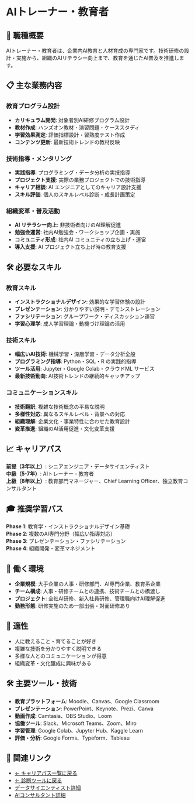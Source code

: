 # AIトレーナー・教育者

## 🎯 職種概要
AIトレーナー・教育者は、企業内AI教育と人材育成の専門家です。技術研修の設計・実施から、組織のAIリテラシー向上まで、教育を通じたAI普及を推進します。

## 📋 主な業務内容

### 教育プログラム設計
- **カリキュラム開発**: 対象者別AI研修プログラム設計
- **教材作成**: ハンズオン教材・演習問題・ケーススタディ
- **学習効果測定**: 評価指標設計・習熟度テスト作成
- **コンテンツ更新**: 最新技術トレンドの教材反映

### 技術指導・メンタリング
- **実践指導**: プログラミング・データ分析の実技指導
- **プロジェクト支援**: 実際の業務プロジェクトでの技術指導
- **キャリア相談**: AI エンジニアとしてのキャリア設計支援
- **スキル評価**: 個人のスキルレベル診断・成長計画策定

### 組織変革・普及活動
- **AI リテラシー向上**: 非技術者向けのAI理解促進
- **勉強会運営**: 社内AI勉強会・ワークショップ企画・実施
- **コミュニティ形成**: 社内AI コミュニティの立ち上げ・運営
- **導入支援**: AI プロジェクト立ち上げ時の教育支援

## 🛠️ 必要なスキル

### 教育スキル
- **インストラクショナルデザイン**: 効果的な学習体験の設計
- **プレゼンテーション**: 分かりやすい説明・デモンストレーション
- **ファシリテーション**: グループワーク・ディスカッション運営
- **学習心理学**: 成人学習理論・動機づけ理論の活用

### 技術スキル
- **幅広いAI技術**: 機械学習・深層学習・データ分析全般
- **プログラミング指導**: Python・SQL・R の実践的指導
- **ツール活用**: Jupyter・Google Colab・クラウドML サービス
- **最新技術動向**: AI技術トレンドの継続的キャッチアップ

### コミュニケーションスキル
- **技術翻訳**: 複雑な技術概念の平易な説明
- **多様性対応**: 異なるスキルレベル・背景への対応
- **組織理解**: 企業文化・事業特性に合わせた教育設計
- **変革推進**: 組織のAI活用促進・文化変革支援

## 📈 キャリアパス
**前提（3年以上）**: シニアエンジニア・データサイエンティスト  
**中級（5-7年）**: AIトレーナー・教育者  
**上級（8年以上）**: 教育部門マネージャー、Chief Learning Officer、独立教育コンサルタント

## 🎓 推奨学習パス
**Phase 1**: 教育学・インストラクショナルデザイン基礎  
**Phase 2**: 複数のAI専門分野（幅広い指導対応）  
**Phase 3**: プレゼンテーション・ファシリテーション  
**Phase 4**: 組織開発・変革マネジメント

## 💼 働く環境
- **企業規模**: 大手企業の人事・研修部門、AI専門企業、教育系企業
- **チーム構成**: 人事・研修チームとの連携、技術チームとの橋渡し
- **プロジェクト**: 全社AI研修、新入社員研修、管理職向けAI理解促進
- **勤務形態**: 研修実施のため一部出張・対面研修あり

## 🎯 適性
- 人に教えること・育てることが好き
- 複雑な技術を分かりやすく説明できる
- 多様な人とのコミュニケーションが得意
- 組織変革・文化醸成に興味がある

## 🛠️ 主要ツール・技術
- **教育プラットフォーム**: Moodle、Canvas、Google Classroom
- **プレゼンテーション**: PowerPoint、Keynote、Prezi、Canva
- **動画作成**: Camtasia、OBS Studio、Loom
- **協働ツール**: Slack、Microsoft Teams、Zoom、Miro
- **学習管理**: Google Colab、Jupyter Hub、Kaggle Learn
- **評価・分析**: Google Forms、Typeform、Tableau

## 🔗 関連リンク

- [← キャリアパス一覧に戻る](../ai_career_paths_guide.md)
- [← 診断ツールに戻る](https://centraleden.github.io/ai_training/docs/career_path_interactive.html)
- [データサイエンティスト詳細](data-scientist.md)
- [AIコンサルタント詳細](ai-consultant.md) 